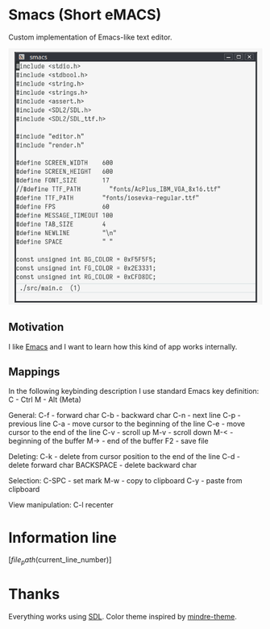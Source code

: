 # Smacs (Short eMACS)

Custom implementation of Emacs-like text editor.

![smacs.png](./smacs.png)

## Motivation

I like [Emacs](https://emacsdocs.org/) and I want to learn how this kind of app works internally.

## Mappings

In the following keybinding description I use standard Emacs key definition:
C - Ctrl
M - Alt (Meta)

General:
C-f - forward char
C-b - backward char
C-n - next line
C-p - previous line
C-a - move cursor to the beginning of the line
C-e - move cursor to the end of the line
C-v - scroll up
M-v - scroll down
M-< - beginning of the buffer
M-> - end of the buffer
F2 - save file

Deleting:
C-k - delete from cursor position to the end of the line
C-d - delete forward char
BACKSPACE - delete backward char

Selection:
C-SPC - set mark
M-w - copy to clipboard
C-y - paste from clipboard

View manipulation:
C-l recenter

# Information line
[${file_path} ($current_line_number)]

# Thanks
Everything works using [SDL](https://www.libsdl.org/).
Color theme inspired by [mindre-theme](https://github.com/erikbackman/mindre-theme).
